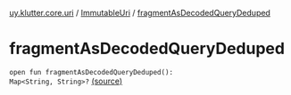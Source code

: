 [uy.klutter.core.uri](../index.md) / [ImmutableUri](index.md) / [fragmentAsDecodedQueryDeduped](.)


# fragmentAsDecodedQueryDeduped
<code>open fun fragmentAsDecodedQueryDeduped(): Map<String, String>?</code> [(source)](https://github.com/kohesive/klutter/blob/master/core-jdk6/src/main/kotlin/uy/klutter/core/uri/UriBuilder.kt#L69)<br/>

